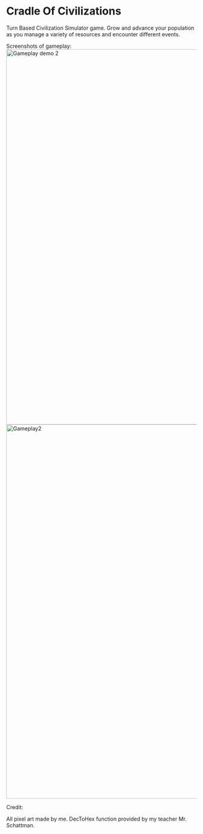 # Cradle Of Civilizations

Turn Based Civilization Simulator game.
Grow and advance your population as you manage a variety of resources and encounter different events.

Screenshots of gameplay:
<img width="992" alt="Gameplay demo 2" src="https://user-images.githubusercontent.com/39806680/142278164-9c6b5244-66ca-4ba6-ad2e-05b9d818d8e1.png">
<img width="989" alt="Gameplay2" src="https://user-images.githubusercontent.com/39806680/142278227-947acbc1-157e-45c7-b576-0fc51a2ba97f.png">

Credit:

All pixel art made by me.
DecToHex function provided by my teacher Mr. Schattman.

